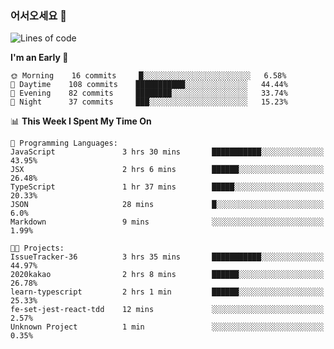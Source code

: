 ### 어서오세요 👋

<!--START_SECTION:waka-->
![Lines of code](https://img.shields.io/badge/From%20Hello%20World%20I%27ve%20Written-5.7%20million%20lines%20of%20code-blue)

**I'm an Early 🐤** 

```text
🌞 Morning    16 commits     █░░░░░░░░░░░░░░░░░░░░░░░░   6.58% 
🌆 Daytime    108 commits    ███████████░░░░░░░░░░░░░░   44.44% 
🌃 Evening    82 commits     ████████░░░░░░░░░░░░░░░░░   33.74% 
🌙 Night      37 commits     ███░░░░░░░░░░░░░░░░░░░░░░   15.23%

```


📊 **This Week I Spent My Time On** 

```text
💬 Programming Languages: 
JavaScript               3 hrs 30 mins       ███████████░░░░░░░░░░░░░░   43.95% 
JSX                      2 hrs 6 mins        ██████░░░░░░░░░░░░░░░░░░░   26.48% 
TypeScript               1 hr 37 mins        █████░░░░░░░░░░░░░░░░░░░░   20.33% 
JSON                     28 mins             █░░░░░░░░░░░░░░░░░░░░░░░░   6.0% 
Markdown                 9 mins              ░░░░░░░░░░░░░░░░░░░░░░░░░   1.99%

🐱‍💻 Projects: 
IssueTracker-36          3 hrs 35 mins       ███████████░░░░░░░░░░░░░░   44.97% 
2020kakao                2 hrs 8 mins        ██████░░░░░░░░░░░░░░░░░░░   26.78% 
learn-typescript         2 hrs 1 min         ██████░░░░░░░░░░░░░░░░░░░   25.33% 
fe-set-jest-react-tdd    12 mins             ░░░░░░░░░░░░░░░░░░░░░░░░░   2.57% 
Unknown Project          1 min               ░░░░░░░░░░░░░░░░░░░░░░░░░   0.35%

```


<!--END_SECTION:waka-->
